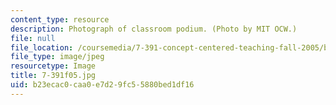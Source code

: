 ```yaml
---
content_type: resource
description: Photograph of classroom podium. (Photo by MIT OCW.)
file: null
file_location: /coursemedia/7-391-concept-centered-teaching-fall-2005/b23ecac0caa0e7d29fc55880bed1df16_7-391f05.jpg
file_type: image/jpeg
resourcetype: Image
title: 7-391f05.jpg
uid: b23ecac0-caa0-e7d2-9fc5-5880bed1df16
---
```

